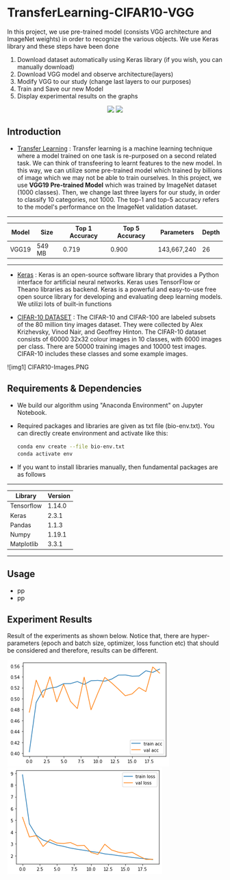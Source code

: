 # TransferLearning-CIFAR10-VGG

 In this project, we use pre-trained model (consists VGG architecture and ImageNet weights) in order to recognize the various objects. We use Keras library and these steps have been done
 1. Download dataset automatically using Keras library (if you wish, you can manually download)
 2. Download VGG model and observe architecture(layers)
 3. Modify VGG to our study (change last layers to our purposes)
 4. Train and Save our new Model
 5. Display experimental results on the graphs
 
<div align="center">
  <img src="https://miro.medium.com/max/1654/0*ED8zSNIy675lVwJR" width="400">
  <img src="https://cdn-images-1.medium.com/max/1600/1*cufAO77aeSWdShs3ba5ndg.jpeg" width="350">
</div>

## Introduction
* [Transfer Learning](https://keras.io/guides/transfer_learning/) : Transfer learning is a machine learning technique where a model trained on one task is re-purposed on a second related task. We can think of transfeering to learnt features to the new model. In this way, we can utilize some pre-trained model which trained by billions of image which we may not be able to train ourselves. In this project, we use **VGG19 Pre-trained Model** which was trained by ImageNet dataset (1000 classes). Then, we change last three layers for our study, in order to classify 10 categories, not 1000. The top-1 and top-5 accuracy refers to the model's performance on the ImageNet validation dataset.
---------------------------------------------------------------------------------------------
| Model       | Size          |  Top 1 Accuracy| Top 5 Accuracy	   |  Parameters     | Depth |
|-------------|-------------  |----------------|-------------------|-----------------|-------|
|   VGG19     |  549 MB       |      0.719    | 0.900             |  143,667,240	   |   26  |
----------------------------------------------------------------------------------------------

* [Keras](https://keras.io/getting_started/) : Keras is an open-source software library that provides a Python interface for artificial neural networks. Keras uses TensorFlow or Theano libraries as backend. Keras is a powerful and easy-to-use free open source library for developing and evaluating deep learning models. We utilizi lots of built-in functions

* [CIFAR-10 DATASET](https://www.cs.toronto.edu/~kriz/cifar.html) : The CIFAR-10 and CIFAR-100 are labeled subsets of the 80 million tiny images dataset. They were collected by Alex Krizhevsky, Vinod Nair, and Geoffrey Hinton. The CIFAR-10 dataset consists of 60000 32x32 colour images in 10 classes, with 6000 images per class. There are 50000 training images and 10000 test images. CIFAR-10 includes these classes and some example images.

![img1] CIFAR10-Images.PNG


## Requirements & Dependencies
* We build our algorithm using "Anaconda Environment" on Jupyter Notebook.
* Required packages and libraries are given as txt file (bio-env.txt). You can directly create environment and activate like this:
  
  ```bash
  conda env create --file bio-env.txt
  conda activate env
  ```
 * If you want to install libraries manually, then fundamental packages are as follows
 -----------------------------
| Library     |  Version      |
|-------------|-------------  |
|   Tensorflow    |   1.14.0           |
|   Keras         |   2.3.1          |
|   Pandas        |   1.1.3          |
|   Numpy         |   1.19.1            |
|   Matplotlib    |   3.3.1          |
-----------------------------
 
## Usage
* pp
* pp


## Experiment Results
Result of the experiments as shown below. Notice that, there are hyper-parameters (epoch and batch size, optimizer, loss function etc) that should be considered and therefore, results can be different. 

![res1](accuracy-graph.png) 
![res2](loss-graph.png)
